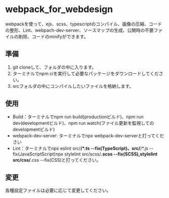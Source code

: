 # webpack_for_webdesign

webpackを使って、ejs、scss、typescriptのコンパイル、画像の圧縮、コードの整形、Lint、webpach-dev-server、ソースマップの生成、公開時の不要ファイルの削除、コードのminifyができます。

## 準備
1. git cloneして、フォルダの中に入ります。
2. ターミナルでnpm ciを実行して必要なパッケージをダウンロードしてください。
3. srcフォルダの中にコンパイルしたいファイルを格納します。

## 使用
- Build：ターミナルでnpm run build(productionビルド)、npm run dev(developmentビルド)、npm run watch(ファイル更新を監視してのdevelopmentビルド)
- webpack-dev-server: ターミナルでnpx webpack-dev-serverと打ってください
- Lint：ターミナルでnpx eslint src/**/*.ts --fix(TypeScript)、src/**/*.js --fix(JavaScriptScript)npx stylelint src/scss/**.scss --fix(SCSS),stylelint src/css/**.css --fix(CSS)と打ってください。


## 変更
各種設定ファイルは必要に応じて変更してください。

